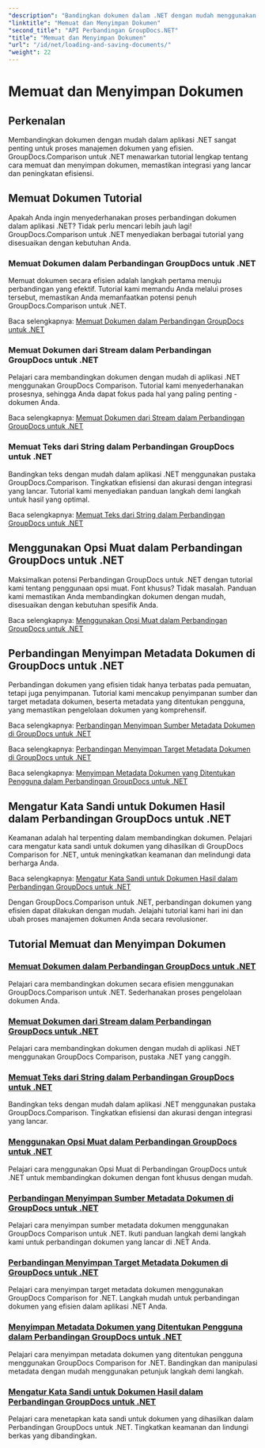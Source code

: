 ```yaml
---
"description": "Bandingkan dokumen dalam .NET dengan mudah menggunakan GroupDocs.Comparison untuk .NET. Pelajari cara memuat, menyimpan, dan memanfaatkan opsi pemuatan untuk manajemen dokumen yang efisien."
"linktitle": "Memuat dan Menyimpan Dokumen"
"second_title": "API Perbandingan GroupDocs.NET"
"title": "Memuat dan Menyimpan Dokumen"
"url": "/id/net/loading-and-saving-documents/"
"weight": 22
---
```


# Memuat dan Menyimpan Dokumen

## Perkenalan

Membandingkan dokumen dengan mudah dalam aplikasi .NET sangat penting untuk proses manajemen dokumen yang efisien. GroupDocs.Comparison untuk .NET menawarkan tutorial lengkap tentang cara memuat dan menyimpan dokumen, memastikan integrasi yang lancar dan peningkatan efisiensi.

## Memuat Dokumen Tutorial

Apakah Anda ingin menyederhanakan proses perbandingan dokumen dalam aplikasi .NET? Tidak perlu mencari lebih jauh lagi! GroupDocs.Comparison untuk .NET menyediakan berbagai tutorial yang disesuaikan dengan kebutuhan Anda.

### Memuat Dokumen dalam Perbandingan GroupDocs untuk .NET

Memuat dokumen secara efisien adalah langkah pertama menuju perbandingan yang efektif. Tutorial kami memandu Anda melalui proses tersebut, memastikan Anda memanfaatkan potensi penuh GroupDocs.Comparison untuk .NET.

Baca selengkapnya: [Memuat Dokumen dalam Perbandingan GroupDocs untuk .NET](./loading-documents/)

### Memuat Dokumen dari Stream dalam Perbandingan GroupDocs untuk .NET

Pelajari cara membandingkan dokumen dengan mudah di aplikasi .NET menggunakan GroupDocs Comparison. Tutorial kami menyederhanakan prosesnya, sehingga Anda dapat fokus pada hal yang paling penting - dokumen Anda.

Baca selengkapnya: [Memuat Dokumen dari Stream dalam Perbandingan GroupDocs untuk .NET](./loading-documents-from-stream/)

### Memuat Teks dari String dalam Perbandingan GroupDocs untuk .NET

Bandingkan teks dengan mudah dalam aplikasi .NET menggunakan pustaka GroupDocs.Comparison. Tingkatkan efisiensi dan akurasi dengan integrasi yang lancar. Tutorial kami menyediakan panduan langkah demi langkah untuk hasil yang optimal.

Baca selengkapnya: [Memuat Teks dari String dalam Perbandingan GroupDocs untuk .NET](./loading-text-from-string/)

## Menggunakan Opsi Muat dalam Perbandingan GroupDocs untuk .NET

Maksimalkan potensi Perbandingan GroupDocs untuk .NET dengan tutorial kami tentang penggunaan opsi muat. Font khusus? Tidak masalah. Panduan kami memastikan Anda membandingkan dokumen dengan mudah, disesuaikan dengan kebutuhan spesifik Anda.

Baca selengkapnya: [Menggunakan Opsi Muat dalam Perbandingan GroupDocs untuk .NET](./using-load-options/)

## Perbandingan Menyimpan Metadata Dokumen di GroupDocs untuk .NET

Perbandingan dokumen yang efisien tidak hanya terbatas pada pemuatan, tetapi juga penyimpanan. Tutorial kami mencakup penyimpanan sumber dan target metadata dokumen, beserta metadata yang ditentukan pengguna, yang memastikan pengelolaan dokumen yang komprehensif.

Baca selengkapnya: [Perbandingan Menyimpan Sumber Metadata Dokumen di GroupDocs untuk .NET](./saving-documents-metadata-source/)

Baca selengkapnya: [Perbandingan Menyimpan Target Metadata Dokumen di GroupDocs untuk .NET](./saving-documents-metadata-target/)

Baca selengkapnya: [Menyimpan Metadata Dokumen yang Ditentukan Pengguna dalam Perbandingan GroupDocs untuk .NET](./saving-user-defined-document-metadata/)

## Mengatur Kata Sandi untuk Dokumen Hasil dalam Perbandingan GroupDocs untuk .NET

Keamanan adalah hal terpenting dalam membandingkan dokumen. Pelajari cara mengatur kata sandi untuk dokumen yang dihasilkan di GroupDocs Comparison for .NET, untuk meningkatkan keamanan dan melindungi data berharga Anda.

Baca selengkapnya: [Mengatur Kata Sandi untuk Dokumen Hasil dalam Perbandingan GroupDocs untuk .NET](./setting-password-for-resultant-document/)

Dengan GroupDocs.Comparison untuk .NET, perbandingan dokumen yang efisien dapat dilakukan dengan mudah. Jelajahi tutorial kami hari ini dan ubah proses manajemen dokumen Anda secara revolusioner.
## Tutorial Memuat dan Menyimpan Dokumen
### [Memuat Dokumen dalam Perbandingan GroupDocs untuk .NET](./loading-documents/)
Pelajari cara membandingkan dokumen secara efisien menggunakan GroupDocs.Comparison untuk .NET. Sederhanakan proses pengelolaan dokumen Anda.
### [Memuat Dokumen dari Stream dalam Perbandingan GroupDocs untuk .NET](./loading-documents-from-stream/)
Pelajari cara membandingkan dokumen dengan mudah di aplikasi .NET menggunakan GroupDocs Comparison, pustaka .NET yang canggih.
### [Memuat Teks dari String dalam Perbandingan GroupDocs untuk .NET](./loading-text-from-string/)
Bandingkan teks dengan mudah dalam aplikasi .NET menggunakan pustaka GroupDocs.Comparison. Tingkatkan efisiensi dan akurasi dengan integrasi yang lancar.
### [Menggunakan Opsi Muat dalam Perbandingan GroupDocs untuk .NET](./using-load-options/)
Pelajari cara menggunakan Opsi Muat di Perbandingan GroupDocs untuk .NET untuk membandingkan dokumen dengan font khusus dengan mudah.
### [Perbandingan Menyimpan Sumber Metadata Dokumen di GroupDocs untuk .NET](./saving-documents-metadata-source/)
Pelajari cara menyimpan sumber metadata dokumen menggunakan GroupDocs Comparison untuk .NET. Ikuti panduan langkah demi langkah kami untuk perbandingan dokumen yang lancar di .NET Anda.
### [Perbandingan Menyimpan Target Metadata Dokumen di GroupDocs untuk .NET](./saving-documents-metadata-target/)
Pelajari cara menyimpan target metadata dokumen menggunakan GroupDocs Comparison for .NET. Langkah mudah untuk perbandingan dokumen yang efisien dalam aplikasi .NET Anda.
### [Menyimpan Metadata Dokumen yang Ditentukan Pengguna dalam Perbandingan GroupDocs untuk .NET](./saving-user-defined-document-metadata/)
Pelajari cara menyimpan metadata dokumen yang ditentukan pengguna menggunakan GroupDocs Comparison for .NET. Bandingkan dan manipulasi metadata dengan mudah menggunakan petunjuk langkah demi langkah.
### [Mengatur Kata Sandi untuk Dokumen Hasil dalam Perbandingan GroupDocs untuk .NET](./setting-password-for-resultant-document/)
Pelajari cara menetapkan kata sandi untuk dokumen yang dihasilkan dalam Perbandingan GroupDocs untuk .NET. Tingkatkan keamanan dan lindungi berkas yang dibandingkan.